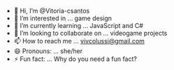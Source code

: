 - 👋 Hi, I’m @Vitoria-csantos
- 👀 I’m interested in ... game design
- 🌱 I’m currently learning ... JavaScript and C#
- 💞️ I’m looking to collaborate on ... videogame projects
- 📫 How to reach me ... vivcolussi@gmail.com
- 😄 Pronouns: ... she/her
- ⚡ Fun fact: ... Why do you need a fun fact?

<!---
Vitoria-csantos/Vitoria-csantos is a ✨ special ✨ repository because its `README.md` (this file) appears on your GitHub profile.
You can click the Preview link to take a look at your changes.
--->
